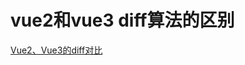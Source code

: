 # vue2和vue3 diff算法的区别

[Vue2、Vue3的diff对比](https://segmentfault.com/a/1190000042586883?utm_source=sf-similar-article)